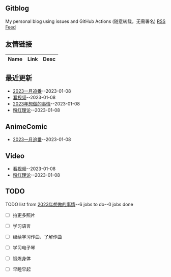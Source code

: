 ## Gitblog
My personal blog using issues and GitHub Actions (随意转载，无需署名)
[RSS Feed](https://raw.githubusercontent.com/noteMay/Note/master/feed.xml)
## 友情链接
| Name | Link | Desc | 
 | ---- | ---- | ---- |
## 最近更新
- [2023一月追番](https://github.com/noteMay/Note/issues/4)--2023-01-08
- [看视频](https://github.com/noteMay/Note/issues/3)--2023-01-08
- [2023年想做的事情](https://github.com/noteMay/Note/issues/2)--2023-01-08
- [粉红理论](https://github.com/noteMay/Note/issues/1)--2023-01-08
## AnimeComic
- [2023一月追番](https://github.com/noteMay/Note/issues/4)--2023-01-08
## Video
- [看视频](https://github.com/noteMay/Note/issues/3)--2023-01-08
- [粉红理论](https://github.com/noteMay/Note/issues/1)--2023-01-08
## TODO
TODO list from [2023年想做的事情](https://github.com/noteMay/Note/issues/2)--6 jobs to do--0 jobs done
- [ ] 拍更多照片
- [ ] 学习语言
- [ ] 继续学习作曲、了解作曲
- [ ] 学习电子琴
- [ ] 锻炼身体
- [ ] 早睡早起


